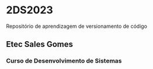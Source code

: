 # 2DS2023
Repositório de aprendizagem de versionamento de código

## Etec Sales Gomes
### Curso de Desenvolvimento de Sistemas
